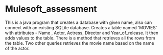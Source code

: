 # Mulesoft_assessment
This is a java program that creates a database with given name, also can connect with an existing SQLite database.
Creates a table named 'MOVIES' with attributes - Name , Actor, Actress, Director and Year_of_release.
It then adds values to the table.
There is a method that retrieves all the rows from the table.
Two other queries retrieves the movie name based on the name of the actor.
